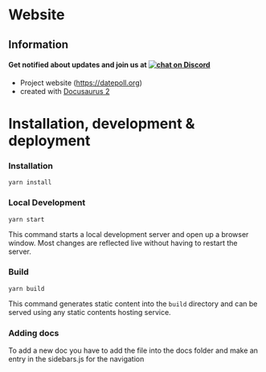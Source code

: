# Website
## Information
<h4>
    Get notified about updates and join us at
    <a href="https://discord.gg/Tc5kAH5zhH">
        <img src="https://img.shields.io/discord/697139052717146123?logo=discord&style=for-the-badge" alt="chat on Discord">
    </a>
</h4>

*  Project website (https://datepoll.org)
* created with [Docusaurus 2](https://v2.docusaurus.io/)

# Installation, development & deployment
### Installation
```console
yarn install
```

### Local Development
```console
yarn start
```

This command starts a local development server and open up a browser window. Most changes are reflected live without having to restart the server.

### Build
```console
yarn build
```

This command generates static content into the `build` directory and can be served using any static contents hosting service.

### Adding docs
To add a new doc you have to add the file into the docs folder and make an entry in the sidebars.js for the navigation
